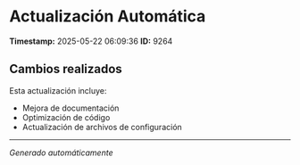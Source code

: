# Actualización Automática

**Timestamp:** 2025-05-22 06:09:36
**ID:** 9264

## Cambios realizados

Esta actualización incluye:
- Mejora de documentación
- Optimización de código
- Actualización de archivos de configuración

---
*Generado automáticamente*
